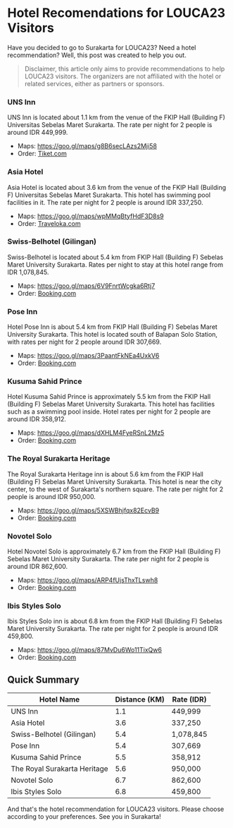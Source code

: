 # Hotel Recomendations for LOUCA23 Visitors

Have you decided to go to Surakarta for LOUCA23? Need a hotel recommendation? Well, this post was created to help you out.

> Disclaimer, this article only aims to provide recommendations to help LOUCA23 visitors. The organizers are not affiliated with the hotel or related services, either as partners or sponsors.

### UNS Inn
UNS Inn is located about 1.1 km from the venue of the FKIP Hall (Building F) Universitas Sebelas Maret Surakarta. The rate per night for 2 people is around IDR 449,999.
- Maps: https://goo.gl/maps/g8B6secLAzs2Mji58
- Order: [Tiket.com](https://www.tiket.com/hotel/indonesia/uns-inn-108001534490333608?adult=1&room=1&checkin=2023-10-07&checkout=2023-10-08&night=1)

### Asia Hotel
Asia Hotel is located about 3.6 km from the venue of the FKIP Hall (Building F) Universitas Sebelas Maret Surakarta. This hotel has swimming pool facilities in it. The rate per night for 2 people is around IDR 337,250.
- Maps: https://goo.gl/maps/wpMMqBtyfHdF3D8s9
- Order: [Traveloka.com](https://www.traveloka.com/id-id/hotel/detail?spec=07-10-2023.08-10-2023.1.1.HOTEL.3000010002437.Asia%20Hotel%20Solo.2)

### Swiss-Belhotel (Gilingan)
Swiss-Belhotel is located about 5.4 km from FKIP Hall (Building F) Sebelas Maret University Surakarta. Rates per night to stay at this hotel range from IDR 1,078,845.
- Maps: https://goo.gl/maps/6V9FnrtWcgka6Rtj7
- Order: [Booking.com](https://www.booking.com/hotel/id/swiss-belhotel-solo.html?aid=304142&label=gen173nr-1FCAEoggI46AdIM1gEaGiIAQGYATG4ARfIAQ_YAQHoAQH4AQKIAgGoAgO4AqzN0aYGwAIB0gIkOTY2OGM3YjgtZTBiMS00YTQwLThjYmItY2NiZmJiNzFkZjc12AIF4AIB&sid=dbe59901075a26f5998ce273ff354736&all_sr_blocks=630347001_371811831_0_2_0;checkin=2023-10-07;checkout=2023-10-08;dest_id=-2698531;dest_type=city;dist=0;group_adults=2;group_children=0;hapos=31;highlighted_blocks=630347001_371811831_0_2_0;hpos=6;matching_block_id=630347001_371811831_0_2_0;no_rooms=1;req_adults=2;req_children=0;room1=A%2CA;sb_price_type=total;sr_order=popularity;sr_pri_blocks=630347001_371811831_0_2_0__111000000;srepoch=1691659065;srpvid=2c4540fb41e900cd;type=total;ucfs=1&#hotelTmpl)

### Pose Inn
Hotel Pose Inn is about 5.4 km from FKIP Hall (Building F) Sebelas Maret University Surakarta. This hotel is located south of Balapan Solo Station, with rates per night for 2 people around IDR 307,669.
- Maps: https://goo.gl/maps/3PaantFkNEa4UxkV6
- Order: [Booking.com](https://www.booking.com/hotel/id/pose-in-solo.html?aid=304142&label=gen173nr-1FCAEoggI46AdIM1gEaGiIAQGYATG4ARfIAQ_YAQHoAQH4AQKIAgGoAgO4AqzN0aYGwAIB0gIkOTY2OGM3YjgtZTBiMS00YTQwLThjYmItY2NiZmJiNzFkZjc12AIF4AIB&sid=dbe59901075a26f5998ce273ff354736&all_sr_blocks=40835605_325661327_0_0_0;checkin=2023-10-07;checkout=2023-10-08;dest_id=-2698531;dest_type=city;dist=0;group_adults=2;group_children=0;hapos=44;highlighted_blocks=40835605_325661327_0_0_0;hpos=19;matching_block_id=40835605_325661327_0_0_0;no_rooms=1;req_adults=2;req_children=0;room1=A%2CA;sb_price_type=total;sr_order=popularity;sr_pri_blocks=40835605_325661327_0_0_0__25000000;srepoch=1691659065;srpvid=2c4540fb41e900cd;type=total;ucfs=1&#hotelTmpl)


### Kusuma Sahid Prince
Hotel Kusuma Sahid Prince is approximately 5.5 km from the FKIP Hall (Building F) Sebelas Maret University Surakarta. This hotel has facilities such as a swimming pool inside. Hotel rates per night for 2 people are around IDR 358,912.
- Maps: https://goo.gl/maps/dXHLM4FyeRSnL2Mz5
- Order: [Booking.com](https://www.booking.com/hotel/id/kusuma-sahid-prince-solo.html?aid=304142&label=gen173nr-1FCAEoggI46AdIM1gEaGiIAQGYATG4ARfIAQ_YAQHoAQH4AQKIAgGoAgO4AqzN0aYGwAIB0gIkOTY2OGM3YjgtZTBiMS00YTQwLThjYmItY2NiZmJiNzFkZjc12AIF4AIB&sid=dbe59901075a26f5998ce273ff354736&all_sr_blocks=0_0_2_0_0;checkin=2023-10-07;checkout=2023-10-08;dest_id=-2698531;dest_type=city;dist=0;group_adults=2;group_children=0;hapos=39;highlighted_blocks=0_0_2_0_0;hpos=14;matching_block_id=0_0_2_0_0;no_rooms=1;req_adults=2;req_children=0;room1=A%2CA;sb_price_type=total;sr_order=popularity;sr_pri_blocks=0_0_2_0_0__40252085;srepoch=1691659065;srpvid=2c4540fb41e900cd;type=total;ucfs=1&#hotelTmpl)


### The Royal Surakarta Heritage
The Royal Surakarta Heritage inn is about 5.6 km from the FKIP Hall (Building F) Sebelas Maret University Surakarta. This hotel is near the city center, to the west of Surakarta's northern square. The rate per night for 2 people is around IDR 950,000.
- Maps: https://goo.gl/maps/5XSWBhjfqx82EcvB9
- Order: [Booking.com](https://www.booking.com/hotel/id/the-royal-surakarta-heritage.html?aid=304142&label=gen173nr-1FCAEoggI46AdIM1gEaGiIAQGYATG4ARfIAQ_YAQHoAQH4AQKIAgGoAgO4AqzN0aYGwAIB0gIkOTY2OGM3YjgtZTBiMS00YTQwLThjYmItY2NiZmJiNzFkZjc12AIF4AIB&sid=dbe59901075a26f5998ce273ff354736&all_sr_blocks=57953603_94495053_2_2_0;checkin=2023-10-07;checkout=2023-10-08;dest_id=-2698531;dest_type=city;dist=0;group_adults=2;group_children=0;hapos=2;highlighted_blocks=57953603_94495053_2_2_0;hpos=2;matching_block_id=57953603_94495053_2_2_0;no_rooms=1;req_adults=2;req_children=0;room1=A%2CA;sb_price_type=total;sr_order=popularity;sr_pri_blocks=57953603_94495053_2_2_0__58110250;srepoch=1691658872;srpvid=2c4540fb41e900cd;type=total;ucfs=1&#hotelTmpl)


### Novotel Solo
Hotel Novotel Solo is approximately 6.7 km from the FKIP Hall (Building F) Sebelas Maret University Surakarta. The rate per night for 2 people is around IDR 862,600.
- Maps: https://goo.gl/maps/ARP4fUjsThxTLswh8
- Order: [Booking.com](https://www.booking.com/hotel/id/novotel-solo-solo.html?aid=304142&label=gen173nr-1FCAEoggI46AdIM1gEaGiIAQGYATG4ARfIAQ_YAQHoAQH4AQKIAgGoAgO4AqzN0aYGwAIB0gIkOTY2OGM3YjgtZTBiMS00YTQwLThjYmItY2NiZmJiNzFkZjc12AIF4AIB&sid=dbe59901075a26f5998ce273ff354736&all_sr_blocks=35909102_125277319_2_2_0;checkin=2023-10-07;checkout=2023-10-08;dest_id=-2698531;dest_type=city;dist=0;group_adults=2;group_children=0;hapos=5;highlighted_blocks=35909102_125277319_2_2_0;hpos=5;matching_block_id=35909102_125277319_2_2_0;no_rooms=1;req_adults=2;req_children=0;room1=A%2CA;sb_price_type=total;sr_order=popularity;sr_pri_blocks=35909102_125277319_2_2_0__68970000;srepoch=1691658872;srpvid=2c4540fb41e900cd;type=total;ucfs=1&#hotelTmpl)

### Ibis Styles Solo
Ibis Styles Solo inn is about 6.8 km from the FKIP Hall (Building F) Sebelas Maret University Surakarta. The rate per night for 2 people is around IDR 459,800.
- Maps: https://goo.gl/maps/87MvDu6Wo11TixQw6
- Order: [Booking.com](https://www.booking.com/hotel/id/ibis-solo-solo.html?aid=304142&label=gen173nr-1FCAEoggI46AdIM1gEaGiIAQGYATG4ARfIAQ_YAQHoAQH4AQKIAgGoAgO4AqzN0aYGwAIB0gIkOTY2OGM3YjgtZTBiMS00YTQwLThjYmItY2NiZmJiNzFkZjc12AIF4AIB&sid=dbe59901075a26f5998ce273ff354736&all_sr_blocks=35909802_94448909_2_2_0;checkin=2023-10-07;checkout=2023-10-08;dest_id=-2698531;dest_type=city;dist=0;group_adults=2;group_children=0;hapos=3;highlighted_blocks=35909802_94448909_2_2_0;hpos=3;matching_block_id=35909802_94448909_2_2_0;no_rooms=1;req_adults=2;req_children=0;room1=A%2CA;sb_price_type=total;sr_order=popularity;sr_pri_blocks=35909802_94448909_2_2_0__40625750;srepoch=1691658742;srpvid=9fe240ba0545014b;type=total;ucfs=1&#hotelTmpl)


## Quick Summary

<div class="table-responsive">
    <table class="table">
        <thead>
            <tr>
                <th>Hotel Name</th>
                <th class="text-center">Distance (KM)</th>
                <th class="text-end">Rate (IDR)</th>
            </tr>
        </thead>
        <tbody>
            <tr>
                <td>UNS Inn</td>
                <td class="text-center">1.1</td>
                <td class="text-end">449,999</td>
            </tr>
            <tr>
                <td>Asia Hotel</td>
                <td class="text-center">3.6</td>
                <td class="text-end">337,250</td>
            </tr>
            <tr>
                <td>Swiss-Belhotel (Gilingan)</td>
                <td class="text-center">5.4</td>
                <td class="text-end">1,078,845</td>
            </tr>
            <tr>
                <td>Pose Inn</td>
                <td class="text-center">5.4</td>
                <td class="text-end">307,669</td>
            </tr>
            <tr>
                <td>Kusuma Sahid Prince</td>
                <td class="text-center">5.5</td>
                <td class="text-end">358,912</td>
            </tr>
            <tr>
                <td>The Royal Surakarta Heritage</td>
                <td class="text-center">5.6</td>
                <td class="text-end">950,000</td>
            </tr>
            <tr>
                <td>Novotel Solo</td>
                <td class="text-center">6.7</td>
                <td class="text-end">862,600</td>
            </tr>
            <tr>
                <td>Ibis Styles Solo</td>
                <td class="text-center">6.8</td>
                <td class="text-end">459,800</td>
            </tr>
        </tbody>
    </table>
</div>


And that's the hotel recommendation for LOUCA23 visitors. Please choose according to your preferences. See you in Surakarta!